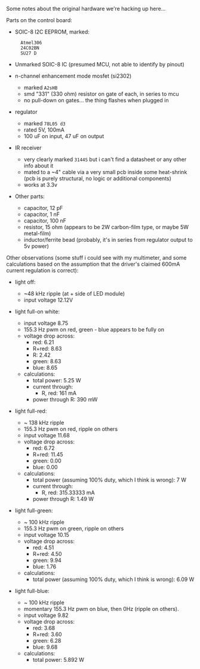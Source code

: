 Some notes about the original hardware we're hacking up here...

Parts on the control board:

- SOIC-8 I2C EEPROM, marked:

        Atmel306
        24C02BN
        SU27 D

- Unmarked SOIC-8 IC
    (presumed MCU, not able to identify by pinout)

- n-channel enhancement mode mosfet (si2302)
    - marked `A2sHB`
    - smd "331" (330 ohm) resistor on gate of each, in series to mcu
    - no pull-down on gates... the thing flashes when plugged in

- regulator
    - marked `78L05 d3`
    - rated 5V, 100mA
    - 100 uF on input, 47 uF on output

- IR receiver
    - very clearly marked `3144S` but i can't find a datasheet or any other info about it
    - mated to a ~4" cable via a very small pcb inside some heat-shrink (pcb is purely structural, no logic or additional components)
    - works at 3.3v

- Other parts:
    - capacitor, 12 pF
    - capacitor, 1 nF
    - capacitor, 100 nF
    - resistor, 15 ohm (appears to be 2W carbon-film type, or maybe 5W metal-film)
    - inductor/ferrite bead (probably, it's in series from regulator output to 5v power)

Other observations (some stuff i could see with my multimeter, and some calculations based on the assumption that the driver's claimed 600mA current regulation is correct):

 - light off:
    - ~48 kHz ripple (at + side of LED module)
    - input voltage 12.12V

- light full-on white:
    - input voltage 8.75
    - 155.3 Hz pwm on red, green - blue appears to be fully on
    - voltage drop across:
        - red:   6.21
        - R+red: 8.63
        - R:     2.42
        - green: 8.63
        - blue:  8.65
    - calculations:
        - total power:
            5.25 W
        - current through:
            - R, red:   161 mA
        - power through R: 390 mW
    
- light full-red:
    - ~ 138 kHz ripple
    - 155.3 Hz pwm on red, ripple on others
    - input voltage 11.68
    - voltage drop across:
        - red:   6.72
        - R+red: 11.45
        - green: 0.00
        - blue:  0.00
    - calculations:
        - total power (assuming 100% duty, which I think is wrong):
            7 W
        - current through:
            - R, red:   315.33333 mA
        - power through R: 1.49 W

- light full-green:
    - ~ 100 kHz ripple
    - 155.3 Hz pwm on green, ripple on others
    - input voltage 10.15
    - voltage drop across:
        - red:   4.51
        - R+red: 4.50
        - green: 9.94
        - blue:  1.76
    - calculations:
        - total power (assuming 100% duty, which I think is wrong):
            6.09 W

- light full-blue:
    - ~ 100 kHz ripple
    - momentary 155.3 Hz pwm on blue, then 0Hz (ripple on others).
    - input voltage 9.82
    - voltage drop across:
        - red:   3.68
        - R+red: 3.60
        - green: 6.28
        - blue:  9.68
    - calculations:
        - total power: 5.892 W



